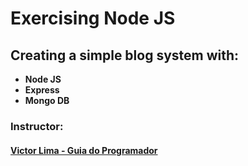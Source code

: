 # **Exercising Node JS** #

## Creating a simple blog system with: ##

- **Node JS**
- **Express**
- **Mongo DB**

### Instructor: ###

#### [Victor Lima - Guia do Programador](https://www.youtube.com/channel/UC_issB-37g9lwfAA37fy2Tg) ####



